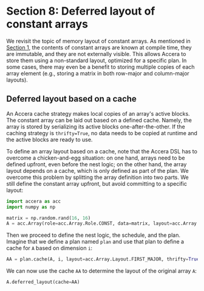 [//]: # (Project: Accera)
[//]: # (Version: 1.2.0)

# Section 8: Deferred layout of constant arrays
We revisit the topic of memory layout of constant arrays. As mentioned in [Section 1](<01%20Arrays.md>), the contents of constant arrays are known at compile time, they are immutable, and they are not externally visible. This allows Accera to store them using a non-standard layout, optimized for a specific plan. In some cases, there may even be a benefit to storing multiple copies of each array element (e.g., storing a matrix in both row-major and column-major layouts).

## Deferred layout based on a cache
An Accera cache strategy makes local copies of an array's active blocks. The constant array can be laid out based on a defined cache. Namely, the array is stored by serializing its active blocks one-after-the-other. If the caching strategy is `thrifty=True`, no data needs to be copied at runtime and the active blocks are ready to use.

To define an array layout based on a cache, note that the Accera DSL has to overcome a chicken-and-egg situation: on one hand, arrays need to be defined upfront, even before the nest logic; on the other hand, the array layout depends on a cache, which is only defined as part of the plan. We overcome this problem by splitting the array definition into two parts. We still define the constant array upfront, but avoid committing to a specific layout:
```python
import accera as acc
import numpy as np

matrix = np.random.rand(16, 16)
A = acc.Array(role=acc.Array.Role.CONST, data=matrix, layout=acc.Array.Layout.DEFERRED)
```
Then we proceed to define the nest logic, the schedule, and the plan. Imagine that we define a plan named `plan` and use that plan to define a cache for `A` based on dimension `i`:
```python
AA = plan.cache(A, i, layout=acc.Array.Layout.FIRST_MAJOR, thrifty=True)
```
We can now use the cache `AA` to determine the layout of the original array `A`:
```python
A.deferred_layout(cache=AA)
```


<div style="page-break-after: always;"></div>

